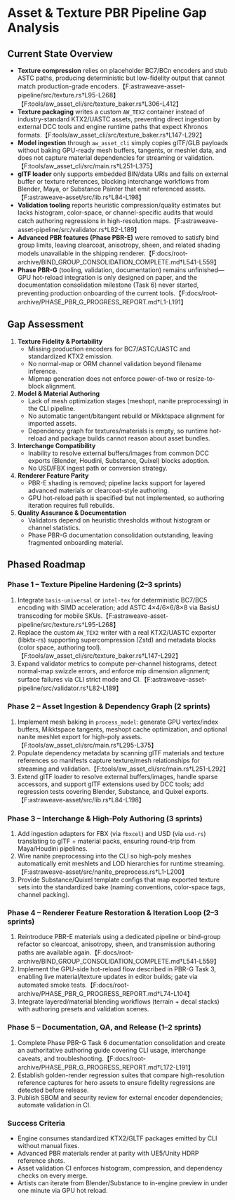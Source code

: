 # Asset & Texture PBR Pipeline Gap Analysis

## Current State Overview
- **Texture compression** relies on placeholder BC7/BCn encoders and stub ASTC paths, producing deterministic but low-fidelity output that cannot match production-grade encoders.【F:astraweave-asset-pipeline/src/texture.rs†L95-L268】【F:tools/aw_asset_cli/src/texture_baker.rs†L306-L412】
- **Texture packaging** writes a custom `AW_TEX2` container instead of industry-standard KTX2/UASTC assets, preventing direct ingestion by external DCC tools and engine runtime paths that expect Khronos formats.【F:tools/aw_asset_cli/src/texture_baker.rs†L147-L292】
- **Model ingestion** through `aw_asset_cli` simply copies glTF/GLB payloads without baking GPU-ready mesh buffers, tangents, or meshlet data, and does not capture material dependencies for streaming or validation.【F:tools/aw_asset_cli/src/main.rs†L251-L375】
- **glTF loader** only supports embedded BIN/data URIs and fails on external buffer or texture references, blocking interchange workflows from Blender, Maya, or Substance Painter that emit referenced assets.【F:astraweave-asset/src/lib.rs†L84-L198】
- **Validation tooling** reports heuristic compression/quality estimates but lacks histogram, color-space, or channel-specific audits that would catch authoring regressions in high-resolution maps.【F:astraweave-asset-pipeline/src/validator.rs†L82-L189】
- **Advanced PBR features (Phase PBR-E)** were removed to satisfy bind group limits, leaving clearcoat, anisotropy, sheen, and related shading models unavailable in the shipping renderer.【F:docs/root-archive/BIND_GROUP_CONSOLIDATION_COMPLETE.md†L541-L559】
- **Phase PBR-G** (tooling, validation, documentation) remains unfinished—GPU hot-reload integration is only designed on paper, and the documentation consolidation milestone (Task 6) never started, preventing production onboarding of the current tools.【F:docs/root-archive/PHASE_PBR_G_PROGRESS_REPORT.md†L1-L191】

## Gap Assessment
1. **Texture Fidelity & Portability**
   - Missing production encoders for BC7/ASTC/UASTC and standardized KTX2 emission.
   - No normal-map or ORM channel validation beyond filename inference.
   - Mipmap generation does not enforce power-of-two or resize-to-block alignment.
2. **Model & Material Authoring**
   - Lack of mesh optimization stages (meshopt, nanite preprocessing) in the CLI pipeline.
   - No automatic tangent/bitangent rebuild or Mikktspace alignment for imported assets.
   - Dependency graph for textures/materials is empty, so runtime hot-reload and package builds cannot reason about asset bundles.
3. **Interchange Compatibility**
   - Inability to resolve external buffers/images from common DCC exports (Blender, Houdini, Substance, Quixel) blocks adoption.
   - No USD/FBX ingest path or conversion strategy.
4. **Renderer Feature Parity**
   - PBR-E shading is removed; pipeline lacks support for layered advanced materials or clearcoat-style authoring.
   - GPU hot-reload path is specified but not implemented, so authoring iteration requires full rebuilds.
5. **Quality Assurance & Documentation**
   - Validators depend on heuristic thresholds without histogram or channel statistics.
   - Phase PBR-G documentation consolidation outstanding, leaving fragmented onboarding material.

## Phased Roadmap

### Phase 1 – Texture Pipeline Hardening (2–3 sprints)
1. Integrate `basis-universal` or `intel-tex` for deterministic BC7/BC5 encoding with SIMD acceleration; add ASTC 4×4/6×6/8×8 via BasisU transcoding for mobile SKUs.【F:astraweave-asset-pipeline/src/texture.rs†L95-L268】
2. Replace the custom `AW_TEX2` writer with a real KTX2/UASTC exporter (libktx-rs) supporting supercompression (Zstd) and metadata blocks (color space, authoring tool).【F:tools/aw_asset_cli/src/texture_baker.rs†L147-L292】
3. Expand validator metrics to compute per-channel histograms, detect normal-map swizzle errors, and enforce mip dimension alignment; surface failures via CLI strict mode and CI.【F:astraweave-asset-pipeline/src/validator.rs†L82-L189】

### Phase 2 – Asset Ingestion & Dependency Graph (2 sprints)
1. Implement mesh baking in `process_model`: generate GPU vertex/index buffers, Mikktspace tangents, meshopt cache optimization, and optional nanite meshlet export for high-poly assets.【F:tools/aw_asset_cli/src/main.rs†L295-L375】
2. Populate dependency metadata by scanning glTF materials and texture references so manifests capture texture/mesh relationships for streaming and validation.【F:tools/aw_asset_cli/src/main.rs†L251-L292】
3. Extend glTF loader to resolve external buffers/images, handle sparse accessors, and support glTF extensions used by DCC tools; add regression tests covering Blender, Substance, and Quixel exports.【F:astraweave-asset/src/lib.rs†L84-L198】

### Phase 3 – Interchange & High-Poly Authoring (3 sprints)
1. Add ingestion adapters for FBX (via `fbxcel`) and USD (via `usd-rs`) translating to glTF + material packs, ensuring round-trip from Maya/Houdini pipelines.
2. Wire nanite preprocessing into the CLI so high-poly meshes automatically emit meshlets and LOD hierarchies for runtime streaming.【F:astraweave-asset/src/nanite_preprocess.rs†L1-L200】
3. Provide Substance/Quixel template configs that map exported texture sets into the standardized bake (naming conventions, color-space tags, channel packing).

### Phase 4 – Renderer Feature Restoration & Iteration Loop (2–3 sprints)
1. Reintroduce PBR-E materials using a dedicated pipeline or bind-group refactor so clearcoat, anisotropy, sheen, and transmission authoring paths are available again.【F:docs/root-archive/BIND_GROUP_CONSOLIDATION_COMPLETE.md†L541-L559】
2. Implement the GPU-side hot-reload flow described in PBR-G Task 3, enabling live material/texture updates in editor builds; gate via automated smoke tests.【F:docs/root-archive/PHASE_PBR_G_PROGRESS_REPORT.md†L74-L104】
3. Integrate layered/material blending workflows (terrain + decal stacks) with authoring presets and validation scenes.

### Phase 5 – Documentation, QA, and Release (1–2 sprints)
1. Complete Phase PBR-G Task 6 documentation consolidation and create an authoritative authoring guide covering CLI usage, interchange caveats, and troubleshooting.【F:docs/root-archive/PHASE_PBR_G_PROGRESS_REPORT.md†L172-L191】
2. Establish golden-render regression suites that compare high-resolution reference captures for hero assets to ensure fidelity regressions are detected before release.
3. Publish SBOM and security review for external encoder dependencies; automate validation in CI.

### Success Criteria
- Engine consumes standardized KTX2/GLTF packages emitted by CLI without manual fixes.
- Advanced PBR materials render at parity with UE5/Unity HDRP reference shots.
- Asset validation CI enforces histogram, compression, and dependency checks on every merge.
- Artists can iterate from Blender/Substance to in-engine preview in under one minute via GPU hot reload.
